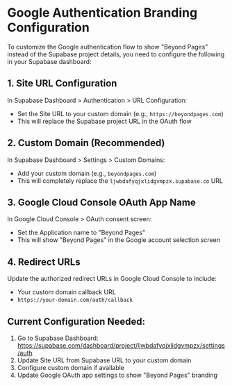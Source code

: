 # Google Authentication Branding Configuration

To customize the Google authentication flow to show "Beyond Pages" instead of the Supabase project details, you need to configure the following in your Supabase dashboard:

## 1. Site URL Configuration
In Supabase Dashboard > Authentication > URL Configuration:
- Set the Site URL to your custom domain (e.g., `https://beyondpages.com`)
- This will replace the Supabase project URL in the OAuth flow

## 2. Custom Domain (Recommended)
In Supabase Dashboard > Settings > Custom Domains:
- Add your custom domain (e.g., `beyondpages.com`)
- This will completely replace the `ljwbdafyqjxlidgvmpzx.supabase.co` URL

## 3. Google Cloud Console OAuth App Name
In Google Cloud Console > OAuth consent screen:
- Set the Application name to "Beyond Pages"
- This will show "Beyond Pages" in the Google account selection screen

## 4. Redirect URLs
Update the authorized redirect URLs in Google Cloud Console to include:
- Your custom domain callback URL
- `https://your-domain.com/auth/callback`

## Current Configuration Needed:
1. Go to Supabase Dashboard: https://supabase.com/dashboard/project/ljwbdafyqjxlidgvmpzx/settings/auth
2. Update Site URL from Supabase URL to your custom domain
3. Configure custom domain if available
4. Update Google OAuth app settings to show "Beyond Pages" branding